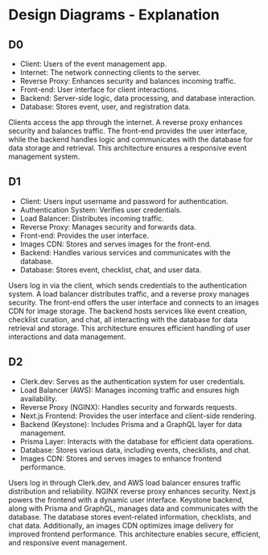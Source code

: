 # Design Diagrams - Explanation

## D0

-   Client: Users of the event management app.
-   Internet: The network connecting clients to the server.
-   Reverse Proxy: Enhances security and balances incoming traffic.
-   Front-end: User interface for client interactions.
-   Backend: Server-side logic, data processing, and database interaction.
-   Database: Stores event, user, and registration data.

Clients access the app through the internet. A reverse proxy enhances security and balances traffic. The front-end provides the user interface, while the backend handles logic and communicates with the database for data storage and retrieval. This architecture ensures a responsive event management system.

## D1

-   Client: Users input username and password for authentication.
-   Authentication System: Verifies user credentials.
-   Load Balancer: Distributes incoming traffic.
-   Reverse Proxy: Manages security and forwards data.
-   Front-end: Provides the user interface.
-   Images CDN: Stores and serves images for the front-end.
-   Backend: Handles various services and communicates with the database.
-   Database: Stores event, checklist, chat, and user data.

Users log in via the client, which sends credentials to the authentication system. A load balancer distributes traffic, and a reverse proxy manages security. The front-end offers the user interface and connects to an images CDN for image storage. The backend hosts services like event creation, checklist curation, and chat, all interacting with the database for data retrieval and storage. This architecture ensures efficient handling of user interactions and data management.

## D2

-   Clerk.dev: Serves as the authentication system for user credentials.
-   Load Balancer (AWS): Manages incoming traffic and ensures high availability.
-   Reverse Proxy (NGINX): Handles security and forwards requests.
-   Next.js Frontend: Provides the user interface and client-side rendering.
-   Backend (Keystone): Includes Prisma and a GraphQL layer for data management.
-   Prisma Layer: Interacts with the database for efficient data operations.
-   Database: Stores various data, including events, checklists, and chat.
-   Images CDN: Stores and serves images to enhance frontend performance.

Users log in through Clerk.dev, and AWS load balancer ensures traffic distribution and reliability. NGINX reverse proxy enhances security. Next.js powers the frontend with a dynamic user interface. Keystone backend, along with Prisma and GraphQL, manages data and communicates with the database. The database stores event-related information, checklists, and chat data. Additionally, an images CDN optimizes image delivery for improved frontend performance. This architecture enables secure, efficient, and responsive event management.
